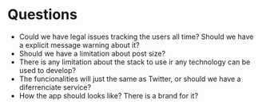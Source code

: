 # Questions

* Could we have legal issues tracking the users all time? Should we have a explicit message warning about it?
* Should we have a limitation about post size?
* There is any limitation about the stack to use ir any technology can be used to develop?
* The funcionalities will just the same as Twitter, or should we have a diferrenciate service?
* How the app should looks like? There is a brand for it?
